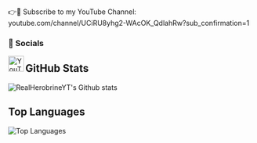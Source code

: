 👉📢 Subscribe to my YouTube Channel: 
youtube.com/channel/UCiRU8yhg2-WAcOK_QdlahRw?sub_confirmation=1

### 💬 Socials
<a href="https://www.youtube.com/@HBStatistics" target="_blank"> <img align="left" alt="YouTube" width="32px" src="https://img.icons8.com/color/48/null/youtube-play.png" />
</a>

## GitHub Stats
![RealHerobrineYT's Github stats](https://github-readme-stats.vercel.app/api?username=RealHerobrineYT&show_icons=true&theme=radical)

## Top Languages
![Top Languages](https://github-readme-stats.vercel.app/api/top-langs/?username=RealHerobrineYT&layout=compact&theme=radical)
